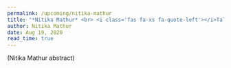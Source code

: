 ```yaml
---
permalink: /upcoming/nitika-mathur
title: "*Nitika Mathur* <br> <i class='fas fa-xs fa-quote-left'></i>Talk Title TBD<i class='fas fa-xs fa-quote-right'></i>"
author: Nitika Mathur
date: Aug 19, 2020
read_time: true
---
```


(Nitika Mathur abstract)

